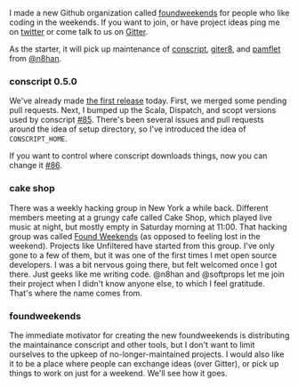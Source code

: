   [foundweekends]: https://github.com/foundweekends
  [1]: https://twitter.com/eed3si9n/status/718906550568534018
  [2]: https://gitter.im/foundweekends/foundweekends
  [3]: https://github.com/foundweekends/conscript
  [4]: https://github.com/foundweekends/giter8
  [5]: https://github.com/foundweekends/pamflet
  [n8han]: https://twitter.com/n8han
  [6]: http://notes.implicit.ly/post/142596511554/conscript-050
  [85]: https://github.com/foundweekends/conscript/pull/85
  [86]: https://github.com/foundweekends/conscript/pull/86
  [7]: http://www.meetup.com/Functional-Alcoholics/events/26013721/

I made a new Github organization called [foundweekends][foundweekends] for people who like coding in the weekends. If you want to join, or have project ideas ping me on [twitter][1] or come talk to us on [Gitter][2].

As the starter, it will pick up maintenance of [conscript][3], [giter8][4], and [pamflet][5] from [@n8han][n8han].

### conscript 0.5.0

We've already made [the first release][6] today. First, we merged some pending pull requests. Next, I bumped up the Scala, Dispatch, and scopt versions used by conscript [#85][85]. There's been several issues and pull requests around the idea of setup directory, so I've introduced the idea of `CONSCRIPT_HOME`.

If you want to control where conscript downloads things, now you can change it [#86][86].

### cake shop

There was a weekly hacking group in New York a while back. Different members meeting at a grungy cafe called Cake Shop, which played live music at night, but mostly empty in Saturday morning at 11:00. That hacking group was called [Found Weekends][7] (as opposed to feeling lost in the weekend). Projects like Unfiltered have started from this group.
I've only gone to a few of them, but it was one of the first times I met open source developers. I was a bit nervous going there, but felt welcomed once I got there. Just geeks like me writing code. @n8han and @softprops let me join their project when I didn't know anyone else, to which I feel gratitude. That's where the name comes from.

### foundweekends

The immediate motivator for creating the new foundweekends is distributing the maintainance conscript and other tools, but I don't want to limit ourselves to the upkeep of no-longer-maintained projects.
I would also like it to be a place where people can exchange ideas (over Gitter), or pick up things to work on just for a weekend. We'll see how it goes.
